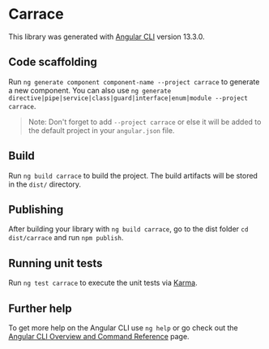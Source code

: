 # Carrace

This library was generated with [Angular CLI](https://github.com/angular/angular-cli) version 13.3.0.

## Code scaffolding

Run `ng generate component component-name --project carrace` to generate a new component. You can also use `ng generate directive|pipe|service|class|guard|interface|enum|module --project carrace`.
> Note: Don't forget to add `--project carrace` or else it will be added to the default project in your `angular.json` file. 

## Build

Run `ng build carrace` to build the project. The build artifacts will be stored in the `dist/` directory.

## Publishing

After building your library with `ng build carrace`, go to the dist folder `cd dist/carrace` and run `npm publish`.

## Running unit tests

Run `ng test carrace` to execute the unit tests via [Karma](https://karma-runner.github.io).

## Further help

To get more help on the Angular CLI use `ng help` or go check out the [Angular CLI Overview and Command Reference](https://angular.io/cli) page.
